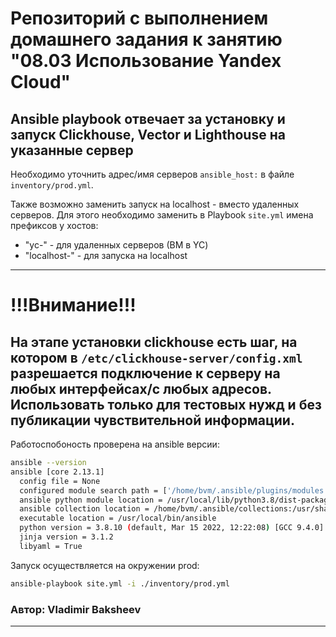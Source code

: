 # Репозиторий с выполнением домашнего задания к занятию "08.03 Использование Yandex Cloud"

## Ansible playbook отвечает за установку и запуск Clickhouse, Vector и Lighthouse на указанные сервер  

Необходимо уточнить адрес/имя серверов `ansible_host:` в файле `inventory/prod.yml`.

Также возможно заменить запуск на localhost - вместо удаленных серверов. 
Для этого необходимо заменить в Playbook `site.yml` имена префиксов у хостов:
 - "yc-" - для удаленных серверов (ВМ в YC)
 - "localhost-" - для запуска на localhost
---
# !!!Внимание!!!
На этапе установки clickhouse есть шаг, на котором в 
`/etc/clickhouse-server/config.xml` разрешается подключение к серверу 
на любых интерфейсах/с любых адресов. Использовать только для тестовых 
нужд и без публикации чувствительной информации.
---

Работоспобоность проверена на ansible версии:
```bash
ansible --version
ansible [core 2.13.1]
  config file = None
  configured module search path = ['/home/bvm/.ansible/plugins/modules', '/usr/share/ansible/plugins/modules']
  ansible python module location = /usr/local/lib/python3.8/dist-packages/ansible
  ansible collection location = /home/bvm/.ansible/collections:/usr/share/ansible/collections
  executable location = /usr/local/bin/ansible
  python version = 3.8.10 (default, Mar 15 2022, 12:22:08) [GCC 9.4.0]
  jinja version = 3.1.2
  libyaml = True
```

Запуск осуществляется на окружении prod:
```bash
ansible-playbook site.yml -i ./inventory/prod.yml
```
### Автор: Vladimir Baksheev

---
